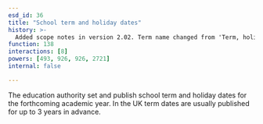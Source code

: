 ```yaml
---
esd_id: 36
title: "School term and holiday dates"
history: >-
  Added scope notes in version 2.02. Term name changed from 'Term, holiday and other closure dates' to 'Schools - term and holiday dates' in version 3.00. Term name changed to 'School term and holiday dates' in version 4.00.
function: 138
interactions: [8]
powers: [493, 926, 926, 2721]
internal: false

---
```


The education authority set and publish school term and holiday dates for the forthcoming academic year. 
In the UK term dates are usually published for up to 3 years in advance.

